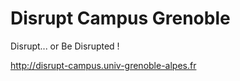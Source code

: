 # Disrupt Campus Grenoble

Disrupt... or Be Disrupted !

http://disrupt-campus.univ-grenoble-alpes.fr
